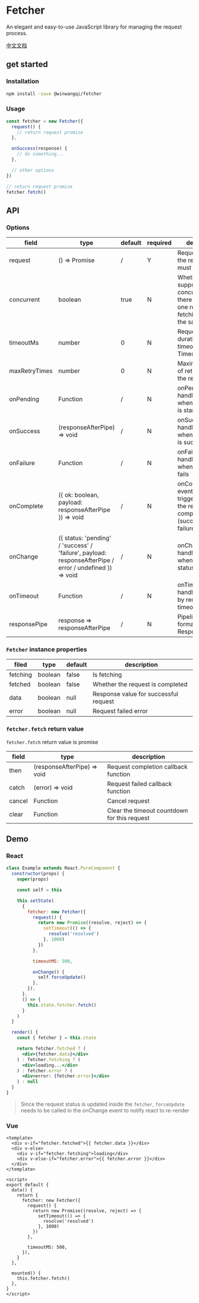 # Fetcher

An elegant and easy-to-use JavaScript library for managing the request process.

[中文文档](./doc/中文文档.md)

## get started

### Installation

```bash
npm install -save @winwangqi/fetcher
```

### Usage

```javascript
const fetcher = new Fetcher({
  request() {
    // return request promise
  },

  onSuccess(response) {
    // do something...
  },

  // other options
})

// return request promise
fetcher.fetch()
```

## API

### Options

| field         | type                                                                                                    | default | required | description                                                                                             |
| ------------- | ------------------------------------------------------------------------------------------------------- | ------- | -------- | ------------------------------------------------------------------------------------------------------- |
| request       | () => Promise                                                                                           | /       | Y        | Request method, the return value must be Promise                                                        |
| concurrent    | boolean                                                                                                 | true    | N        | Whether to support concurrent. If not, there can be only one request in fetching state at the same time |
| timeoutMs     | number                                                                                                  | 0       | N        | Request timeout duration. Request timeout throws TimeoutException                                       |
| maxRetryTimes | number                                                                                                  | 0       | N        | Maximum number of retries when the request fails                                                        |
| onPending     | Function                                                                                                | /       | N        | onPending event handler, triggered when the request is started                                          |
| onSuccess     | (responseAfterPipe) => void                                                                             | /       | N        | onSuccess event handler, triggered when the request is successful                                       |
| onFailure     | Function                                                                                                | /       | N        | onFailure event handler, triggered when the request fails                                               |
| onComplete    | ({ ok: boolean, payload: responseAfterPipe }) => void                                                   | /       | N        | onComplete event handler, triggered when the request is completed (success or failure)                  |
| onChange      | ({ status: 'pending' / 'success' / 'failure', payload: responseAfterPipe / error / undefined }) => void | /       | N        | onChange event handler, triggered when the request status changes                                       |
| onTimeout     | Function                                                                                                | /       | N        | onTimeout event handler, triggered by request timeout                                                   |
| responsePipe  | response => responseAfterPipe                                                                           | /       | N        | Pipeline for formatting Response data                                                                   |

### `Fetcher` instance properties

| filed    | type    | default | description                           |
| -------- | ------- | ------- | ------------------------------------- |
| fetching | boolean | false   | Is fetching                           |
| fetched  | boolean | false   | Whether the request is completed      |
| data     | boolean | null    | Response value for successful request |
| error    | boolean | null    | Request failed error                  |

### `fetcher.fetch` return value

`fetcher.fetch` return value is promise

| field  | type                        | description                                  |
| ------ | --------------------------- | -------------------------------------------- |
| then   | (responseAfterPipe) => void | Request completion callback function         |
| catch  | (error) => void             | Request failed callback function             |
| cancel | Function                    | Cancel request                               |
| clear  | Function                    | Clear the timeout countdown for this request |

## Demo

### React

```jsx
class Example extends React.PureCompoennt {
  constructor(props) {
    super(props)

    const self = this

    this.setState(
      {
        fetcher: new Fetcher({
          request() {
            return new Promise((resolve, reject) => {
              setTimeout(() => {
                resolve('resolved')
              }, 1000)
            })
          },

          timeoutMS: 500,

          onChange() {
            self.forceUpdate()
          },
        }),
      },
      () => {
        this.state.fetcher.fetch()
      }
    )
  }

  render() {
    const { fetcher } = this.state

    return fetcher.fetched ? (
      <div>{fetcher.data}</div>
    ) : fetcher.fetching ? (
      <div>loading...</div>
    ) : fetcher.error ? (
      <div>error: {fetcher.error}</div>
    ) : null
  }
}
```

> Since the request status is updated inside the `fetcher`, `forceUpdate` needs to be called in the onChange event to notify react to re-render

### Vue

```vue
<template>
  <div v-if="fetcher.fetched">{{ fetcher.data }}</div>
  <div v-else>
    <div v-if="fetcher.fetching">loading</div>
    <div v-else-if="fetcher.error">{{ fetcher.error }}</div>
  </div>
</template>

<script>
export default {
  data() {
    return {
      fetcher: new Fetcher({
        request() {
          return new Promise((resolve, reject) => {
            setTimeout(() => {
              resolve('resolved')
            }, 1000)
          })
        },

        timeoutMS: 500,
      }),
    }
  },

  mounted() {
    this.fetcher.fetch()
  },
}
</script>
```
